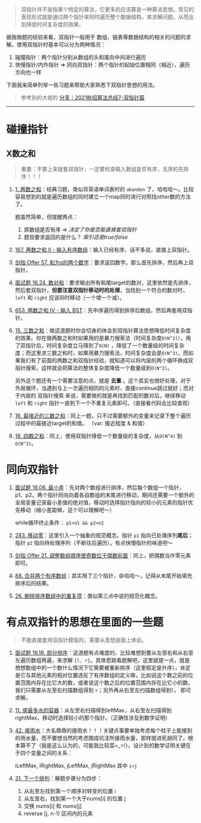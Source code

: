 > 双指针并不是指某个特定的算法，它更多的应该算是一种算法思想。常见的表现形式就是通过两个指针来同时遍历整个数据结构，来求解问题，从而达到降低时间复杂度的效果。

据我做题的经验来看，双指针一般用于 数组、链表等数据结构的相关的问题的求解。使用双指针时基本可以分为两种情况：
1. 碰撞指针：两个指针分别从数组的头和尾向中间进行遍历
2. 快慢指针/内外指针 => 同向双指针：两个指针的起始位置相同（相近），遍历方向也一样

下面我来简单列举一些习题来帮助大家熟悉下双指针思想的用法。
> 参考别的大佬的 [分享｜2021秋招算法总结7-双指针篇](https://leetcode.cn/circle/discuss/j9HySW/)

***
# 碰撞指针
## X数之和
>重要：不要上来就套双指针，一定要检查输入数组是否有序，无序的先排序！！！
1. [1. 两数之和](https://leetcode-cn.com/problems/two-sum/)：经典习题，类似背英语单词表时的 `abandon` 了，哈哈哈～。比较容易想到的就是遍历数组的同时建立一个map同时进行对照找other数的方法了。
    
    题虽然简单，但提醒两点：

    1. 原数组是否有序 =>    *决定了你是否能直接套双指针*
    2. 题目要求返回的是什么？   *索引还是true/false*
    
2. [167. 两数之和 II - 输入有序数组](https://leetcode-cn.com/problems/two-sum-ii-input-array-is-sorted/)：输入已经有序，话不多说，直接上双指针。

3. [剑指 Offer 57. 和为s的两个数字](https://leetcode-cn.com/problems/he-wei-sde-liang-ge-shu-zi-lcof/)：要求返回数字。那么首先排序，然后再上双指针。

4. [面试题 16.24. 数对和](https://leetcode-cn.com/problems/pairs-with-sum-lcci/)：要求输出所有和尾target的数对，这里依然是先排序，然后套双指针，**但要注意双指针移动时的处理**，当找到一个符合的数对时，`left` 和 `right` 应该同时移动（一个增一个减）。

5. [653. 两数之和 IV - 输入 BST](https://leetcode-cn.com/problems/two-sum-iv-input-is-a-bst/)：先中序遍历得到排序后数组，然后再套用双指针。

6. [15. 三数之和](https://leetcode-cn.com/problems/3sum/)：做这道题时你会切身的体会到双指针算法思想降低时间复杂度的效果。你在做两数之和时如果用的是暴力搜索法（时间复杂度`O(N^2)`），用了双指针后，时间复杂度立马降到了`O(N)` ，降低了一个数量级的时间复杂度；而这里求三数之和时，如果用暴力搜索法，时间复杂度会是`O(N^3)`，而如果我们有了前面的两数之和双指针经验，就知道可以将内层的两个循环换成双指针搜索，这样就会把算法的整体复杂度降低一个数量级到`O(N^2)`。

    另外这个题还有一个需要注意的点，就是 **去重** 。这个其实也很好处理，对于外层循环，当遇到与上一次遍历相同的元素时，直接continue跳过就好；而对于内层的 双指针搜索 来说，需要做的就是再找到匹配的数对后，继续移动 `left` 和 `right` 指针一直到下一个不重复元素即可。（直接看代码会比较直观）

7. [16. 最接近的三数之和](https://leetcode-cn.com/problems/3sum-closest/)：同上一题，只不过需要额外的变量来记录下整个遍历过程中的最接近target的和值。 （var: 接近程度 & 和值）

8. [18. 四数之和](https://leetcode-cn.com/problems/4sum/)：同上，使用双指针降低一个数量级的复杂度，从`O(N^4)` 到 `O(N^3)`。


# 同向双指针
1. [面试题 16.06. 最小差](https://leetcode-cn.com/problems/smallest-difference-lcci/)：先对两个数组进行排序，然后每个数组一个指针，p1、p2。两个指针同向向着各自数组的末尾进行移动，期间还需要一个额外的全局变量记录最小差值的绝对值，移动时选择指针指向的较小的元素的指针优先移动（缩小差距嘛，这个可以理解吧～）
    
    while循环终止条件： `p1<n1 && p2<n2`

2. [283. 移动零](https://leetcode-cn.com/problems/move-zeroes/)：这里引入一个抽象的规范概念。指针 `p1` 指向已处理序列**尾后**；指针 `p2` 指向待处理序列（不断往后遍历）。有点快慢指针的味道吧～

3. [剑指 Offer 21. 调整数组顺序使奇数位于偶数前面](https://leetcode-cn.com/problems/diao-zheng-shu-zu-shun-xu-shi-qi-shu-wei-yu-ou-shu-qian-mian-lcof/)：同上，把偶数当作零元素即可。

4. [88. 合并两个有序数组](https://leetcode-cn.com/problems/merge-sorted-array/)：其实用了三个指针，😄哈哈～，记得从末尾开始填充排序后的结果。

5. [26. 删除排序数组中的重复项](https://leetcode-cn.com/problems/remove-duplicates-from-sorted-array/)：类似第三点中说的规范化概念。

# 有点双指针的思想在里面的一些题
> 不能直接套用双指针模版的，需要从思想层面上体会。

1. [面试题 16.16. 部分排序](https://leetcode-cn.com/problems/sub-sort-lcci/)：这道题有点难度的，比较难想到要从左至右和从右至左遍历数组两遍，来求解 `{l, r}`。具体思路看题解吧，这里就提一点，就是想想数组中的一个数什么情况下它需要被重新排序（这里假定是升序），肯定是它与其他元素的相对位置违反了有序数组的定义嘛，比如说这个数之前的位置范围内存在比它大的数，或者说这个数之后的位置范围内存在比它小的数。我们只需要从左至右扫描数组得到 `r`；另外再从右至左扫描数组得到`l`， 即可求解。

2. [11. 盛最多水的容器](https://leetcode-cn.com/problems/container-with-most-water/)：从左至右扫描得到leftMax，从右至左扫描得到rightMax，移动时选择较小的那个指针。（正确性涉及到数学证明）

3. [42. 接雨水](https://leetcode-cn.com/problems/trapping-rain-water/)：大名鼎鼎的接雨水！！！关键点事要单独考虑每个柱子上能接到的雨水量，而不要想当然的考虑围成坑洼所接雨水量，那样就进死胡同了，根本算不了（我是这么认为的，可能我比较菜=_=!）。设计到的数学证明关键在于四个变量之间的关系：

    iLeftMax, iRightMax, jLeftMax, jRightMax  其中 `i<j`

4. [31. 下一个排列](https://leetcode-cn.com/problems/next-permutation/)：解题步骤分为四步：
    1. 从右至左找到第一个顺序对转变的位置 i
    2. 从左至右，找到第一个大于nums[i] 的位置 j
    3. 交换 nums[i] 和 nums[j]
    4. reverse [j, n-1)  区间内的元素